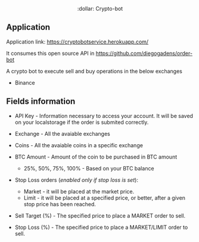 <p align="center"> :dollar: Crypto-bot </p>

## Application
Application link: https://cryptobotservice.herokuapp.com/

It consumes this open source API in https://github.com/diegogadens/order-bot

A crypto bot to execute sell and buy operations in the below exchanges
- Binance

## Fields information
- API Key - Information necessary to access your account. It will be saved on your localstorage if the order is submited correctly.
- Exchange - All the avaiable exchanges
- Coins - All the avaiable coins in a specific exchange

- BTC Amount - Amount of the coin to be purchased in BTC amount
  - 25%, 50%, 75%, 100% - Based on your BTC balance

- Stop Loss orders (*enabled only if stop loss is set*):
  - Market - it will be placed at the market price.
  - Limit - it will be placed at a specified price, or better, after a given stop price has been reached.

- Sell Target (%) - The specified price to place a MARKET order to sell.
- Stop Loss (%) - The specified price to place a MARKET/LIMIT order to sell.
